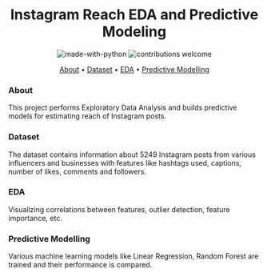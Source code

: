 
<h1 align="center">Instagram Reach EDA and Predictive Modeling</h1>

<p align="center">
  <img src="https://img.shields.io/badge/Made%20with-Python-1f425f.svg" alt="made-with-python">
  <img src="https://img.shields.io/badge/contributions-welcome-brightgreen.svg?style=flat" alt="contributions welcome">
</p>

<p align="center">
  <a href="#about">About</a> •
  <a href="#dataset">Dataset</a> •
  <a href="#similarity-algorithms">EDA</a> •
  <a href="#dataset">Predictive Modelling</a> 
</p>

### About

This project performs Exploratory Data Analysis and builds predictive models for estimating reach of Instagram posts.

### Dataset

The dataset contains information about 5249 Instagram posts from various influencers and businesses with features like hashtags used, captions, number of likes, comments and followers.

### EDA

Visualizing correlations between features, outlier detection, feature importance, etc.

### Predictive Modelling

Various machine learning models like Linear Regression, Random Forest are trained and their performance is compared.
